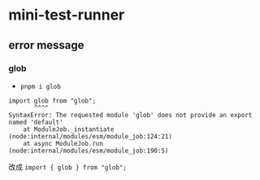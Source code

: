 # mini-test-runner

## error message

### glob

* `pnpm i glob`

```
import glob from "glob";
       ^^^^
SyntaxError: The requested module 'glob' does not provide an export named 'default'
    at ModuleJob._instantiate (node:internal/modules/esm/module_job:124:21)
    at async ModuleJob.run (node:internal/modules/esm/module_job:190:5)
 ```

改成 `import { glob } from "glob";`
